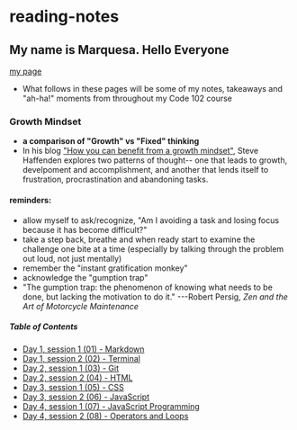 # reading-notes

## My name is Marquesa. Hello Everyone
[my page](https://github.com/MarquesaAsmussen)
- What follows in these pages will be some of my notes, takeaways and "ah-ha!" moments from throughout my Code 102 course

### Growth Mindset
- **a comparison of "Growth" vs "Fixed" thinking**
- In his blog ["How you can benefit from a growth mindset"](https://www.atlassian.com/blog/inside-atlassian/growth-mindset), Steve Haffenden explores two patterns of thought-- one that leads to growth, develpoment and accomplishment, and another that lends itself to frustration, procrastination and abandoning tasks.


#### reminders:
- allow myself to ask/recognize, "Am I avoiding a task and losing focus because it has become difficult?"
- take a step back, breathe and when ready start to examine the challenge one bite at a time (especially by talking through the problem out loud, not just mentally)
- remember the "instant gratification monkey"
- acknowledge the "gumption trap" 
- "The gumption trap: the phenomenon of knowing what needs to be done, but lacking the motivation to do it."
---Robert Persig, *Zen and the Art of Motorcycle Maintenance* 

##### Table of Contents
- [Day 1, session 1 (01) - Markdown](markdown.md)
- [Day 1, session 2 (02) - Terminal](terminal.md)
- [Day 2, session 1 (03) - Git](git-intro.md)
- [Day 2, session 2 (04) - HTML](HTML.md)
- [Day 3, session 1 (05) - CSS](CSS.md)
- [Day 3, session 2 (06) - JavaScript](javascript-intro.md)
- [Day 4, session 1 (07) - JavaScript Programming](javascript-programming.md)
- [Day 4, session 2 (08) - Operators and Loops](operators-and-loops.md)

